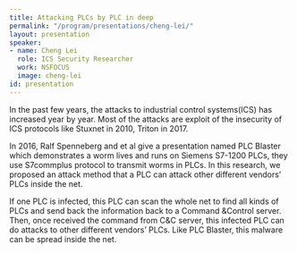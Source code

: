 ```yaml
---
title: Attacking PLCs by PLC in deep
permalink: "/program/presentations/cheng-lei/"
layout: presentation
speaker:
- name: Cheng Lei
  role: ICS Security Researcher
  work: NSFOCUS
  image: cheng-lei
id: presentation
---
```


In the past few years, the attacks to industrial control systems(ICS) has increased year by year. Most of the attacks are exploit of the insecurity of ICS protocols like Stuxnet in 2010, Triton in 2017.

In 2016, Ralf Spenneberg and et al give a presentation named PLC Blaster which demonstrates a worm lives and runs on Siemens S7-1200 PLCs, they use S7commplus protocol to transmit worms in PLCs. In this research, we proposed an attack method that a PLC can attack other different vendors’ PLCs inside the net.

If one PLC is infected, this PLC can scan the whole net to find all kinds of PLCs and send back the information back to a Command &Control server. Then, once received the command from C&C server, this infected PLC can do attacks to other different vendors’ PLCs. Like PLC Blaster, this malware can be spread inside the net.